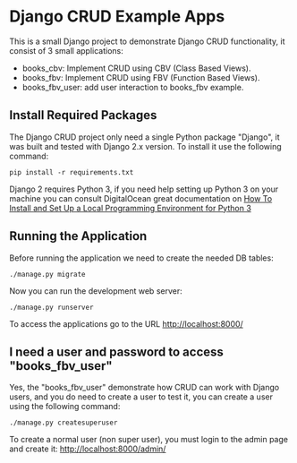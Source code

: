 # Django CRUD Example Apps

This is a small Django project to demonstrate Django CRUD functionality, it
consist of 3 small applications:

- books\_cbv: Implement CRUD using CBV (Class Based Views).
- books\_fbv: Implement CRUD using FBV (Function Based Views).
- books\_fbv\_user: add user interaction to books\_fbv example.


## Install Required Packages

The Django CRUD project only need a single Python package "Django", it was built and
tested with Django 2.x version. To install it use the following command:

    pip install -r requirements.txt

Django 2 requires Python 3, if you need help setting up Python 3 on your machine you can consult
DigitalOcean great documentation on 
[How To Install and Set Up a Local Programming Environment for Python 3](https://www.digitalocean.com/community/tutorial_series/how-to-install-and-set-up-a-local-programming-environment-for-python-3)

## Running the Application

Before running the application we need to create the needed DB tables:

    ./manage.py migrate

Now you can run the development web server:

    ./manage.py runserver

To access the applications go to the URL <http://localhost:8000/>


## I need a user and password to access "books\_fbv\_user"

Yes, the "books\_fbv\_user" demonstrate how CRUD can work with Django users, and you do
need to create a user to test it, you can create a user using the following command:

    ./manage.py createsuperuser

To create a normal user (non super user), you must login to the admin page and
create it: <http://localhost:8000/admin/>
